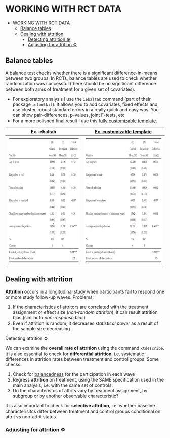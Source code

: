 # WORKING WITH RCT DATA

- [WORKING WITH RCT DATA](#working-with-rct-data)
  - [Balance tables](#balance-tables)
  - [Dealing with attrition](#dealing-with-attrition)
    - [Detecting attrition ⚙️](#detecting-attrition-️)
    - [Adjusting for attrition ⚙️](#adjusting-for-attrition-️)

## Balance tables

A balance test checks whether there is a significant difference-in-means between two groups. In RCTs, balance tables are used to check whether randomization was successful (there should be no significant difference between both arms of treatment for a given set of covariates).

- For exploratory analysis I use the `iebaltab` command (part of their package `ietoolkit`). It allows you to add covariates, fixed effects and use cluster-robust standard errors in a really quick and easy way. You can show pair-differences, p-values, joint F-tests, etc
- For a more polished final result I use this [fully customizable template](../code/balance_table.do).


|              Ex. iebaltab         |            [Ex. customizable template](../code/balance_table.do)            |
| :----------------------------------------------------------------------: | :--------------------------------------------------------------------------: |
| <img src="../img/iebaltab.png" width="450" height="400"> | <img src="../img/iebaltab.png" width="450" height="400"> |

## Dealing with attrition

**Attrition** occurs in a longitudinal study when participants fail to respond one or more study follow-up waves. Problems:

1. If the characteristics of attritors are correlated with the treatment assignment or effect size (*non-random attrition*), it can result attrition bias (similar to *non-response bias*)
2. Even if attrition is random, it decreases *statistical power* as a result of the sample size decreasing.

Detecting attrition ⚙️

We can examine the **overall rate of attrition** using the command `xtdescribe`. It is also essential to check for **differential attrition**, i.e. systematic differences in attrition rates between treatment and control groups. Some checks:

1. Check for [balancedness](#balance-tables) for the participation in each wave
2. Regress **attrition** on treatment, using the SAME specification used in the main analysis, i.e. with the same set of controls.
3. Do the characteristcs of attrits vary by treatment assignment, by subgroup or by another observable characteristic?

It is also important to check for **selective attrition**, i.e. whether baseline characterisitcs differ between treatment and control groups conditional on attrit vs non-attrit status.

### Adjusting for attrition ⚙️

